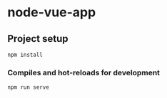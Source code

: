# node-vue-app

## Project setup
```
npm install
```

### Compiles and hot-reloads for development
```
npm run serve
```
